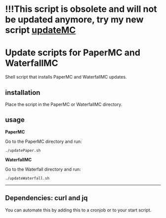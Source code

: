 # !!!This script is obsolete and will not be updated anymore, try my new script [updateMC](https://github.com/teunjojo/updateMC)
# Update scripts for PaperMC and WaterfallMC
Shell script that installs PaperMC and WaterfallMC updates.

## installation
Place the script in the PaperMC or WaterfallMC directory.

## usage
**PaperMC**

Go to the PaperMC directory and run:

`./updatePaper.sh`

 **WaterfallMC**

Go to the Waterfall directory and run:

`./updateWaterfall.sh`

---
Dependencies: curl and jq
---

You can automate this by adding this to a cronjob or to your start script.

